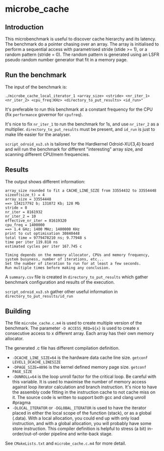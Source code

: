 # microbe_cache

## Introduction

This microbenchmark is useful to discover cache hierarchy and its latency.
The benchmark do a pointer chasing over an array. The array is initialised to perform a sequential access with parametrised stride (stide >= 1), or a random pattern (stride = 0). The random pattern is generated using an LSFR pseudo random number generator that fit in a memory page.

## Run the benchmark

The input of the benchmark is:
```
./microbe_cache_local_iterator_1 <array_size> <stride> <nr_iter_1> <nr_iter_2> <cpu_freq:KHz> <directory_to_put_results> <id_run>"
```
It's preferable to run this benchmark at a constant frequency for the CPU (fix `performance` governor for `cpufreq`).

It's nice to fix `nr_iter_1` to run the benchmark for 1s, and use `nr_iter_2` as a multiplier.
`directory_to_put_results` must be present, and `id_run` is just to make life easier for the analyser.

`script_odroid_xu3.sh` is tailored for the Hardkernel Odroid-XU{3,4} board and will run the benchmark for different "interesting" array size, and scanning different CPU/mem frequencies.

## Results

The output shows different information:
```
array_size rounded to fit a CACHE_LINE_SIZE from 33554432 to 33554448
sizeof(size_t) = 4
array_size = 33554448
==> 134217792 b; 131072 Kb; 128 Mb
stride = 0
nr_iter = 8161932
nr_iter_2 = 10
effective_nr_iter = 81619320
cpu_freq = 1400000
==> 1.4 GHz; 1400 MHz; 1400000 KHz
print to cut optimisation 30840448
total time = 9779478210 ns; 9.77948 s
time per iter 119.818 ns
estimated cycles per iter 167.745 c

Timing depends on the memory allocator, CPUs and memory frequency, system busyness, number of iterations, etc...
Set the number of iteration to run for at least a few seconds.
Run multiple times before making any conclusion.
```

A `summary.csv` file is created in `directory_to_put_results` which gather benchmark configuration and results of the execution.

`script_odroid_xu3.sh` gather other useful information in `directory_to_put_results/id_run`

## Building
The file `microbe_cache.c.m4` is used to create multiple version of the benchmark.
The parameter `-D ACCESS_REQ=${x}` is used to create x consecutive access to x different array. Each array has their own memory allocator.

The generated .c file has different compilation definition.
* `-DCACHE_LINE_SIZE=64` is the hardware data cache line size. `getconf LEVEL1_DCACHE_LINESIZE`
* `-DPAGE_SIZE=4096` is the kernel defined memory page size. `getconf PAGE_SIZE`
* `-DUNROLL=64` is the loop unroll factor for the critical loop. Be careful with this variable. It is used to maximise the number of memory access against loop iterator calculation and branch instruction. It's nice to have the assembly code fitting in the instruction cache to not cache miss on it. The source code is written to support both gcc and clang unroll #pragma
* `-DLOCAL_ITERATOR` or `-DGLOBAL_ITERATOR` is used to have the iterator placed in either the local scope of the function (stack), or as a global (.data). With a local allocation, you could end up with only load instruction, and with a global allocation, you will probably have some store instruction. This compiler definition is helpful to stress (a bit) in-order/out-of-order pipeline and write-back stage.

See `CMakeLists.txt` and `microbe_cache.c.m4` for more detail.
